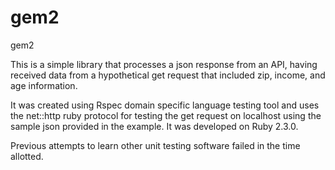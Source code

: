 # gem2
gem2

This is a simple library that processes a json response from an API, having received data from a hypothetical get request that included zip, income, and age information.  

It was created using Rspec domain specific language testing tool and uses the net::http ruby protocol for testing the get request on localhost using the sample json provided in the example.  It was developed on Ruby 2.3.0.

Previous attempts to learn other unit testing software failed in the time allotted.
